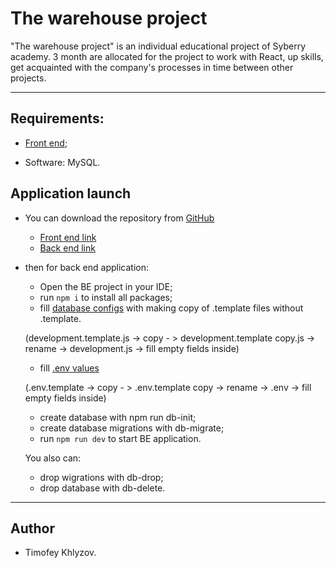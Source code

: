 # The warehouse project

"The warehouse project" is an individual educational project of Syberry academy.
3 month are allocated for the project to work with React, up skills, get acquainted with the company's processes in time between other projects.

---

## Requirements:

- [Front end](https://github.com/txlyzov/warehouse-app/tree/development/front);

- Software: MySQL.

## Application launch

- You can download the repository from [GitHub](https://github.com/txlyzov/warehouse-app/) 
    - [Front end link](https://github.com/txlyzov/warehouse-app/tree/development/front) 
    - [Back end link](https://github.com/txlyzov/warehouse-app/tree/development/back) 

- then for back end application: 
    - Open the BE project in your IDE;
    - run `npm i` to install all packages;
    - fill [database configs](./back/config/) with making copy of .template files without .template. 
    
    (development.template.js -> copy - > development.template copy.js -> rename -> development.js -> fill empty fields inside)
    - fill [.env values](./back/) 
    
    (.env.template -> copy - > .env.template copy -> rename -> .env -> fill empty fields inside)

    - create database with npm run db-init;
    - create database migrations with db-migrate;
    - run `npm run dev` to start BE application.

    You also can: 
    - drop wigrations with db-drop;
    - drop database with db-delete.

---

## Author
- Timofey Khlyzov.